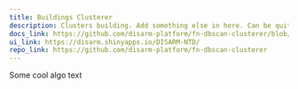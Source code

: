 ```yaml
---
title: Buildings Clusterer
description: Clusters building. Add something else in here. Can be quite long, shoudl wrap. an be quite long, shoudl wrap. Clusters building. Add something else in here. Can be quite long, shoudl wrap. Clusters building. Add something else in here. Can be quite long, shoudl wrap. Clusterething else in here. Can be quite long, shoudl wrap. Clusters building. Add something else in here. Can be quite long, shoudl wrap.
docs_link: https://github.com/disarm-platform/fn-dbscan-clusterer/blob/master/SPECS.md
ui_link: https://disarm.shinyapps.io/DISARM-NTD/
repo_link: https://github.com/disarm-platform/fn-dbscan-clusterer
---
```


Some cool algo text